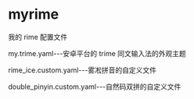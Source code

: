 # myrime
我的 rime 配置文件

my.trime.yaml---安卓平台的 trime 同文输入法的外观主题

rime_ice.custom.yaml---雾凇拼音的自定义文件

double_pinyin.custom.yaml---自然码双拼的自定义文件

